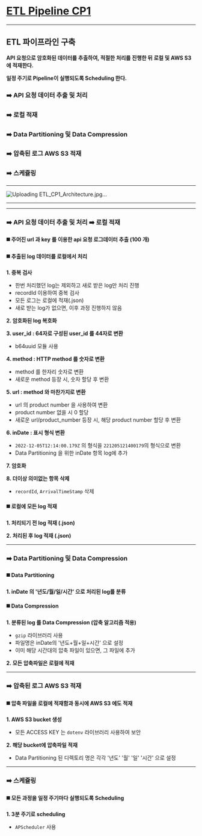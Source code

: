 # <U>ETL Pipeline CP1 </U>
----

## ETL 파이프라인 구축

**API 요청으로 암호화된 데이터를 추출하여, 적절한 처리를 진행한 뒤 로컬 및 AWS S3 에 적재한다.**

**일정 주기로 Pipeline이 실행되도록 Scheduling 한다.**
### ➡️ API 요청 데이터 추출 및 처리 
### ➡️ 로컬 적재 
### ➡️ Data Partitioning 및 Data Compression 
### ➡️ 압축된 로그 AWS S3 적재 
### ➡️ 스케쥴링

----
![Uploading ETL_CP1_Architecture.jpg…]()

----
----

### ➡️ API 요청 데이터 추출 및 처리 ➡️ 로컬 적재

#### ◼️ 주어진 url 과 key 를 이용한 api 요청 로그데이터 추출 (100 개)

#### ◼️ 추출된 log 데이터를 로컬에서 처리
**1. 중복 검사**
+ 한번 처리했던 log는 제외하고 새로 받은 log만 처리 진행
+ recordId 이용하여 중복 검사
+ 모든 로그는 로컬에 적재(.json)
+ 새로 받는 log가 없으면, 이후 과정 진행하지 않음

**2. 암호화된 log 복호화**

**3. user_id : 64자로 구성된 user_id 를 44자로 변환**
+ b64uuid 모듈 사용

**4. method : HTTP method 를 숫자로 변환**
* method 를 한자리 숫자로 변환
* 새로운 method 등장 시, 숫자 할당 후 변환

**5. url : method 와 마찬가지로 변환**
* url 의 product number 을 사용하여 변환
* product number 없을 시 0 할당
* 새로운 url/product_number 등장 시, 해당 product number 할당 후 변환

**6. inDate : 표시 형식 변환**
* ```2022-12-05T12:14:00.179Z``` 의 형식을 ```221205121400179```의 형식으로 변환
* Data Partitioning 을 위한 inDate 항목 log에 추가

**7. 암호화**

**8. 더이상 의미없는 항목 삭제**
* ```recordId```, ```ArrivalTimeStamp``` 삭제

#### ◼️ 로컬에 모든 log 적재
**1. 처리되기 전 log 적재 (.json)**

**2. 처리된 후 log 적재 (.json)**

----

### ➡️ Data Partitioning 및 Data Compression

#### ◼️ Data Partitioning

**1. inDate 의 '년도/월/일/시간' 으로 처리된 log를 분류**

#### ◼️ Data Compression
**1. 분류된 log 를 Data Compression (압축 알고리즘 적용)**
* ```gzip``` 라이브러리 사용
* 파일명은 inDate의 '년도+월+일+시간' 으로 설정
* 이미 해당 시간대의 압축 파일이 있으면, 그 파일에 추가

**2. 모든 압축파일은 로컬에 적재**

----

### ➡️ 압축된 로그 AWS S3 적재

#### ◼️ 압축 파일을 로컬에 적재함과 동시에 AWS S3 에도 적재
**1. AWS S3 bucket 생성**
* 모든 ACCESS KEY 는 ```dotenv``` 라이브러리 사용하여 보안

**2. 해당 bucket에 압축파일 적재**
* Data Partitioning 된 디렉토리 명은 각각 '년도' '월' '일' '시간' 으로 설정

----

### ➡️ 스케쥴링

#### ◼️ 모든 과정을 일정 주기마다 실행되도록 Scheduling
**1. 3분 주기로 scheduling**
* ```APScheduler``` 사용